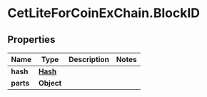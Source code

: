 # CetLiteForCoinExChain.BlockID

## Properties
Name | Type | Description | Notes
------------ | ------------- | ------------- | -------------
**hash** | [**Hash**](Hash.md) |  | 
**parts** | **Object** |  | 

